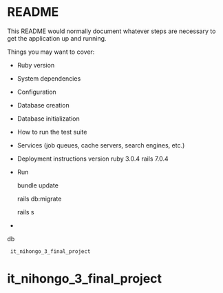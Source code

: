 # README

This README would normally document whatever steps are necessary to get the
application up and running.

Things you may want to cover:

* Ruby version

* System dependencies

* Configuration

* Database creation

* Database initialization

* How to run the test suite

* Services (job queues, cache servers, search engines, etc.)

* Deployment instructions
version ruby 3.0.4 rails 7.0.4

* Run
    
    bundle update
    
    rails db:migrate

    rails s

* 
db 

     it_nihongo_3_final_project
# it_nihongo_3_final_project
